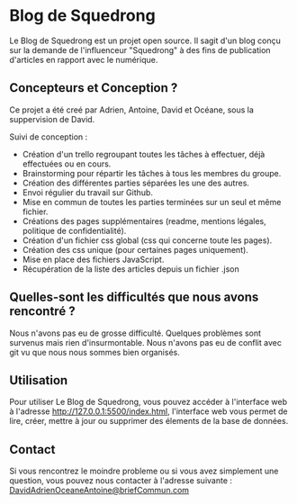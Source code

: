 # Blog de Squedrong

Le Blog de Squedrong est un projet open source.
Il sagit d'un blog conçu sur la demande de l'influenceur "Squedrong" à des fins de publication d'articles en rapport avec le numérique.

## Concepteurs et Conception ?

Ce projet a été creé par Adrien, Antoine, David et Océane, sous la suppervision de David.

Suivi de conception :

* Création d'un trello regroupant toutes les tâches à effectuer, déjà effectuées ou en cours.
* Brainstorming pour répartir les tâches à tous les membres du groupe.
* Création des différentes parties séparées les une des autres.
* Envoi régulier du travail sur Github.
* Mise en commun de toutes les parties terminées sur un seul et même fichier.
* Créations des pages supplémentaires (readme, mentions légales, politique de confidentialité).
* Création d'un fichier css global (css qui concerne toute les pages).
* Création des css unique (pour certaines pages uniquement).
* Mise en place des fichiers JavaScript.
* Récupération de la liste des articles depuis un fichier .json

## Quelles-sont les difficultés que nous avons rencontré ?

Nous n'avons pas eu de grosse difficulté. Quelques problèmes sont survenus mais rien d'insurmontable. Nous n'avons pas eu de conflit avec git vu que nous nous sommes bien organisés.

## Utilisation

Pour utiliser Le Blog de Squedrong, vous pouvez accéder à l'interface web à l'adresse http://127.0.0.1:5500/index.html, l'interface web vous permet de lire, créer, mettre à jour ou supprimer des élements de la base de données.

## Contact

Si vous rencontrez le moindre probleme ou si vous avez simplement une question, vous pouvez nous contacter à l'adresse suivante : DavidAdrienOceaneAntoine@briefCommun.com

